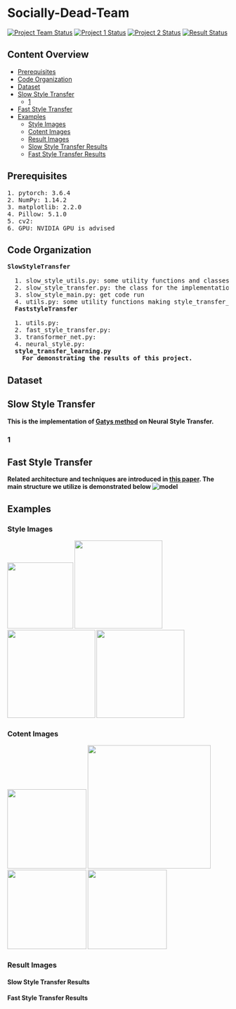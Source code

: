 # Socially-Dead-Team
[![Project Team Status](https://img.shields.io/badge/Socially%20Dead%20Team-Style%20Transfer%20Learning-lightcoral.svg)](https://github.com/oliver-lijiayi/Socially-Dead-Team)
[![Project 1 Status](https://img.shields.io/badge/1-Slow%20Style%20Transfer-lightskyblue.svg)](https://github.com/oliver-lijiayi/Socially-Dead-Team/tree/master/SlowStyleTransfer)
[![Project 2 Status](https://img.shields.io/badge/2-Fast%20Style%20Transfer-7777aa.svg)](https://github.com/oliver-lijiayi/Socially-Dead-Team/tree/master/FastStyleTransfer)
[![Result Status](https://img.shields.io/badge/3-Results-mediumaquamarine.svg)]()

## Content Overview
* [Prerequisites](#Prerequisites)
* [Code Organization](#Code-Organization)
* [Dataset](#Dataset)
* [Slow Style Transfer](#Slow-Style-Transfer)
   * [1](#1)
* [Fast Style Transfer](#Fast-Style-Transfer)
* [Examples](#Examples)
   * [Style Images](#Style-Images)
   * [Cotent Images](#Cotent-Images)
   * [Result Images](#Result-Images)
   * [Slow Style Transfer Results](#Slow-Style-Transfer-Results)
   * [Fast Style Transfer Results](#Fast-Style-Transfer-Results)
   

## Prerequisites
<pre>
1. pytorch: 3.6.4
2. NumPy: 1.14.2
3. matplotlib: 2.2.0
4. Pillow: 5.1.0
5. cv2:
6. GPU: NVIDIA GPU is advised
</pre>

## Code Organization
<pre>
<b>SlowStyleTransfer</b><br>
  1. slow_style_utils.py: some utility functions and classes 
  2. slow_style_transfer.py: the class for the implementation of slow style transfer
  3. slow_style_main.py: get code run 
  4. utils.py: some utility functions making style_transfer_learning.ipynb clean
  <b>FaststyleTransfer</b><br>
  1. utils.py: 
  2. fast_style_transfer.py: 
  3. transformer_net.py:  
  4. neural_style.py: 
  <b>style_transfer_learning.py
	For demonstrating the results of this project.
</pre>

## Dataset

## Slow Style Transfer
This is the implementation of [Gatys method](https://arxiv.org/pdf/1508.06576.pdf) on Neural Style Transfer.

### 1

## Fast Style Transfer 
Related architecture and techniques are introduced in [this paper](https://arxiv.org/pdf/1508.06576.pdf).
The main structure we utilize is demonstrated below
![model](https://raw.githubusercontent.com/kwanmolee/-Style-Transfer-Learning/master/model.png)

## Examples

### Style Images
<p float="left">
  <img src="https://github.com/oliver-lijiayi/Socially-Dead-Team/blob/master/SlowStyleTransfer/StyleImages/cat.jpg" width="150"/>
  <img src="https://github.com/oliver-lijiayi/Socially-Dead-Team/blob/master/SlowStyleTransfer/StyleImages/comic.jpg" width="200"/>
  <img src="https://github.com/oliver-lijiayi/Socially-Dead-Team/blob/master/SlowStyleTransfer/StyleImages/mosaic.jpg" width="200"/>
  <img src="https://github.com/oliver-lijiayi/Socially-Dead-Team/blob/master/SlowStyleTransfer/StyleImages/picasso.jpg" width="200"/>
</p>

### Cotent Images
<p float="left">
  <img src="https://github.com/oliver-lijiayi/Socially-Dead-Team/blob/master/SlowStyleTransfer/ContentImages/amber.jpg" width="180"/>
  <img src="https://github.com/oliver-lijiayi/Socially-Dead-Team/blob/master/SlowStyleTransfer/ContentImages/geisel.jpg" width="280"/>
  <img src="https://github.com/oliver-lijiayi/Socially-Dead-Team/blob/master/SlowStyleTransfer/ContentImages/bear.jpg" width="180"/>
  <img src="https://github.com/oliver-lijiayi/Socially-Dead-Team/blob/master/SlowStyleTransfer/ContentImages/house.jpg" width="180"/>
</p>

### Result Images

#### Slow Style Transfer Results

#### Fast Style Transfer Results



	
